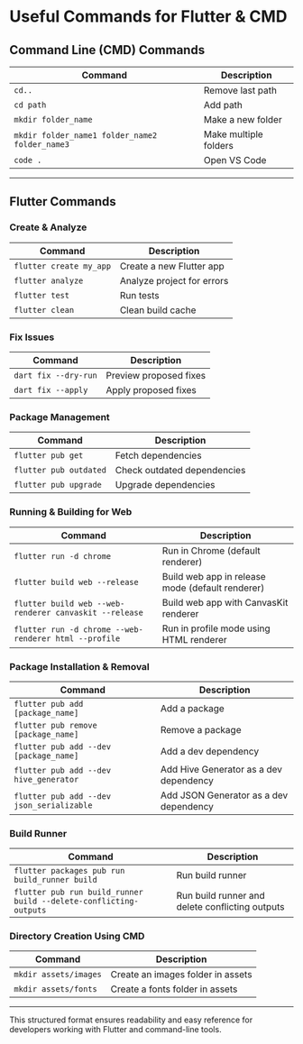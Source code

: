 # Useful Commands for Flutter & CMD

## Command Line (CMD) Commands
| Command | Description |
|---------|-------------|
| `cd..` | Remove last path |
| `cd path` | Add path |
| `mkdir folder_name` | Make a new folder |
| `mkdir folder_name1 folder_name2 folder_name3` | Make multiple folders |
| `code .` | Open VS Code |

---

## Flutter Commands

### Create & Analyze
| Command | Description |
|---------|-------------|
| `flutter create my_app` | Create a new Flutter app |
| `flutter analyze` | Analyze project for errors |
| `flutter test` | Run tests |
| `flutter clean` | Clean build cache |

### Fix Issues
| Command | Description |
|---------|-------------|
| `dart fix --dry-run` | Preview proposed fixes |
| `dart fix --apply` | Apply proposed fixes |

### Package Management
| Command | Description |
|---------|-------------|
| `flutter pub get` | Fetch dependencies |
| `flutter pub outdated` | Check outdated dependencies |
| `flutter pub upgrade` | Upgrade dependencies |

### Running & Building for Web
| Command | Description |
|---------|-------------|
| `flutter run -d chrome` | Run in Chrome (default renderer) |
| `flutter build web --release` | Build web app in release mode (default renderer) |
| `flutter build web --web-renderer canvaskit --release` | Build web app with CanvasKit renderer |
| `flutter run -d chrome --web-renderer html --profile` | Run in profile mode using HTML renderer |

### Package Installation & Removal
| Command | Description |
|---------|-------------|
| `flutter pub add [package_name]` | Add a package |
| `flutter pub remove [package_name]` | Remove a package |
| `flutter pub add --dev [package_name]` | Add a dev dependency |
| `flutter pub add --dev hive_generator` | Add Hive Generator as a dev dependency |
| `flutter pub add --dev json_serializable` | Add JSON Generator as a dev dependency |

### Build Runner
| Command | Description |
|---------|-------------|
| `flutter packages pub run build_runner build` | Run build runner |
| `flutter pub run build_runner build --delete-conflicting-outputs` | Run build runner and delete conflicting outputs |

### Directory Creation Using CMD
| Command | Description |
|---------|-------------|
| `mkdir assets/images` | Create an images folder in assets |
| `mkdir assets/fonts` | Create a fonts folder in assets |

---

This structured format ensures readability and easy reference for developers working with Flutter and command-line tools.

